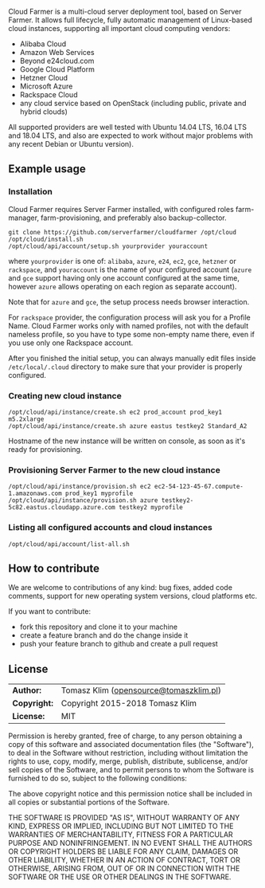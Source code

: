 Cloud Farmer is a multi-cloud server deployment tool, based on Server Farmer.
It allows full lifecycle, fully automatic management of Linux-based cloud
instances, supporting all important cloud computing vendors:

- Alibaba Cloud
- Amazon Web Services
- Beyond e24cloud.com
- Google Cloud Platform
- Hetzner Cloud
- Microsoft Azure
- Rackspace Cloud
- any cloud service based on OpenStack (including public, private and hybrid clouds)

All supported providers are well tested with Ubuntu 14.04 LTS, 16.04 LTS and 18.04 LTS,
and also are expected to work without major problems with any recent Debian or Ubuntu
version).


## Example usage

### Installation

Cloud Farmer requires Server Farmer installed, with configured roles farm-manager,
farm-provisioning, and preferably also backup-collector.

```
git clone https://github.com/serverfarmer/cloudfarmer /opt/cloud
/opt/cloud/install.sh
/opt/cloud/api/account/setup.sh yourprovider youraccount
```

where `yourprovider` is one of: `alibaba`, `azure`, `e24`, `ec2`, `gce`, `hetzner` or
`rackspace`, and `youraccount` is the name of your configured account (`azure` and `gce`
support having only one account configured at the same time, however `azure` allows
operating on each region as separate account).

Note that for `azure` and `gce`, the setup process needs browser interaction.

For `rackspace` provider, the configuration process will ask you for a Profile Name.
Cloud Farmer works only with named profiles, not with the default nameless profile, so
you have to type some non-empty name there, even if you use only one Rackspace account.

After you finished the initial setup, you can always manually edit files inside
`/etc/local/.cloud` directory to make sure that your provider is properly configured.

### Creating new cloud instance

```
/opt/cloud/api/instance/create.sh ec2 prod_account prod_key1 m5.2xlarge
/opt/cloud/api/instance/create.sh azure eastus testkey2 Standard_A2
```

Hostname of the new instance will be written on console, as soon as it's ready for provisioning.

### Provisioning Server Farmer to the new cloud instance

```
/opt/cloud/api/instance/provision.sh ec2 ec2-54-123-45-67.compute-1.amazonaws.com prod_key1 myprofile
/opt/cloud/api/instance/provision.sh azure testkey2-5c82.eastus.cloudapp.azure.com testkey2 myprofile
```

### Listing all configured accounts and cloud instances

```
/opt/cloud/api/account/list-all.sh
```

## How to contribute

We are welcome to contributions of any kind: bug fixes, added code comments,
support for new operating system versions, cloud platforms etc.

If you want to contribute:
- fork this repository and clone it to your machine
- create a feature branch and do the change inside it
- push your feature branch to github and create a pull request

## License

|                      |                                          |
|:---------------------|:-----------------------------------------|
| **Author:**          | Tomasz Klim (<opensource@tomaszklim.pl>) |
| **Copyright:**       | Copyright 2015-2018 Tomasz Klim          |
| **License:**         | MIT                                      |

Permission is hereby granted, free of charge, to any person obtaining a copy
of this software and associated documentation files (the "Software"), to deal
in the Software without restriction, including without limitation the rights
to use, copy, modify, merge, publish, distribute, sublicense, and/or sell
copies of the Software, and to permit persons to whom the Software is
furnished to do so, subject to the following conditions:

The above copyright notice and this permission notice shall be included in all
copies or substantial portions of the Software.

THE SOFTWARE IS PROVIDED "AS IS", WITHOUT WARRANTY OF ANY KIND, EXPRESS OR
IMPLIED, INCLUDING BUT NOT LIMITED TO THE WARRANTIES OF MERCHANTABILITY,
FITNESS FOR A PARTICULAR PURPOSE AND NONINFRINGEMENT. IN NO EVENT SHALL THE
AUTHORS OR COPYRIGHT HOLDERS BE LIABLE FOR ANY CLAIM, DAMAGES OR OTHER
LIABILITY, WHETHER IN AN ACTION OF CONTRACT, TORT OR OTHERWISE, ARISING FROM,
OUT OF OR IN CONNECTION WITH THE SOFTWARE OR THE USE OR OTHER DEALINGS IN THE
SOFTWARE.
